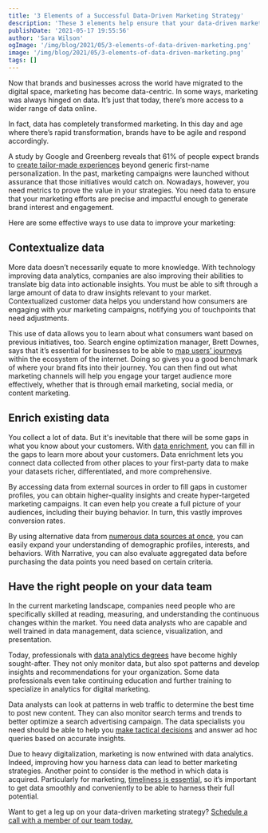 ```yaml
---
title: '3 Elements of a Successful Data-Driven Marketing Strategy'
description: 'These 3 elements help ensure that your data-driven marketing efforts are precise and impactful enough to generate returns.'
publishDate: '2021-05-17 19:55:56'
author: 'Sara Wilson'
ogImage: '/img/blog/2021/05/3-elements-of-data-driven-marketing.png'
image: '/img/blog/2021/05/3-elements-of-data-driven-marketing.png'
tags: []
---
```

Now that brands and businesses across the world have migrated to the digital space, marketing has become data-centric. In some ways, marketing was always hinged on data. It’s just that today, there’s more access to a wider range of data online.

In fact, data has completely transformed marketing. In this day and age where there’s rapid transformation, brands have to be agile and respond accordingly.

A study by Google and Greenberg reveals that 61% of people expect brands to [create tailor-made experiences](https://brandequity.economictimes.indiatimes.com/news/marketing/why-is-hyper-personalization-imperative-for-brands-to-drive-successful-user-engagement/81837742) beyond generic first-name personalization. In the past, marketing campaigns were launched without assurance that those initiatives would catch on. Nowadays, however, you need metrics to prove the value in your strategies. You need data to ensure that your marketing efforts are precise and impactful enough to generate brand interest and engagement.

Here are some effective ways to use data to improve your marketing:

Contextualize data
------------------

More data doesn’t necessarily equate to more knowledge. With technology improving data analytics, companies are also improving their abilities to translate big data into actionable insights. You must be able to sift through a large amount of data to draw insights relevant to your market. Contextualized customer data helps you understand how consumers are engaging with your marketing campaigns, notifying you of touchpoints that need adjustments.

This use of data allows you to learn about what consumers want based on previous initiatives, too. Search engine optimization manager, Brett Downes, says that it’s essential for businesses to be able to [map users’ journeys](https://www.businessnewsdaily.com/10625-businesses-collecting-data.html) within the ecosystem of the internet. Doing so gives you a good benchmark of where your brand fits into their journey. You can then find out what marketing channels will help you engage your target audience more effectively, whether that is through email marketing, social media, or content marketing.

Enrich existing data
--------------------

You collect a lot of data. But it's inevitable that there will be some gaps in what you know about your customers. With [data enrichment](/blog/data-enrichment), you can fill in the gaps to learn more about your customers. Data enrichment lets you connect data collected from other places to your first-party data to make your datasets richer, differentiated, and more comprehensive.

By accessing data from external sources in order to fill gaps in customer profiles, you can obtain higher-quality insights and create hyper-targeted marketing campaigns. It can even help you create a full picture of your audiences, including their buying behavior. In turn, this vastly improves conversion rates.

By using alternative data from [numerous data sources at once](https://www.narrative.io/data-marketplace), you can easily expand your understanding of demographic profiles, interests, and behaviors. With Narrative, you can also evaluate aggregated data before purchasing the data points you need based on certain criteria.

Have the right people on your data team
---------------------------------------

In the current marketing landscape, companies need people who are specifically skilled at reading, measuring, and understanding the continuous changes within the market. You need data analysts who are capable and well trained in data management, data science, visualization, and presentation.

Today, professionals with [data analytics degrees](https://online.maryville.edu/online-masters-degrees/business-data-analytics/careers/) have become highly sought-after. They not only monitor data, but also spot patterns and develop insights and recommendations for your organization. Some data professionals even take continuing education and further training to specialize in analytics for digital marketing.

Data analysts can look at patterns in web traffic to determine the best time to post new content. They can also monitor search terms and trends to better optimize a search advertising campaign. The data specialists you need should be able to help you [make tactical decisions](https://www.cio.com/article/3439818/what-is-a-data-analyst-a-key-role-for-data-driven-business-decisions.html) and answer ad hoc queries based on accurate insights.

Due to heavy digitalization, marketing is now entwined with data analytics. Indeed, improving how you harness data can lead to better marketing strategies. Another point to consider is the method in which data is acquired. Particularly for marketing, [timeliness is essential](/blog/speed-matters), so it’s important to get data smoothly and conveniently to be able to harness their full potential.

Want to get a leg up on your data-driven marketing strategy? [Schedule a call with a member of our team today.](/contact)

